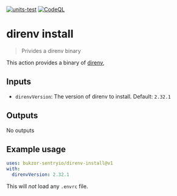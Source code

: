 [![units-test](https://github.com/bukzor-sentryio/direnv-install/actions/workflows/test.yml/badge.svg)](https://github.com/bukzor-sentryio/direnv-install/actions/workflows/test.yml)
[![CodeQL](https://github.com/bukzor-sentryio/direnv-install/actions/workflows/codeql.yml/badge.svg)](https://github.com/bukzor-sentryio/direnv-install/actions/workflows/codeql.yml)

# direnv install

> Privides a direnv binary

This action provides a binary of [direnv](https://direnv.net/),

## Inputs

- `direnvVersion`: The version of direnv to install. Default: `2.32.1`

## Outputs

No outputs

## Example usage

```yaml
uses: bukzor-sentryio/direnv-install@v1
with:
  direnvVersion: 2.32.1
```

This will _not_ load any `.envrc` file.

